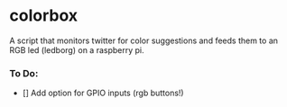 colorbox
========

A script that monitors twitter for color suggestions and feeds them to an RGB led (ledborg) on a raspberry pi. 

### To Do:

- [] Add option for GPIO inputs (rgb buttons!)


